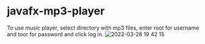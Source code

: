 # javafx-mp3-player
To use music player, select directory with mp3 files, enter root for username and toor for password and click log in. 
![2022-03-28 19 42 15](https://user-images.githubusercontent.com/40612056/160465241-80770cc0-7cf2-43de-bd1c-d7b0c57545a1.gif)
